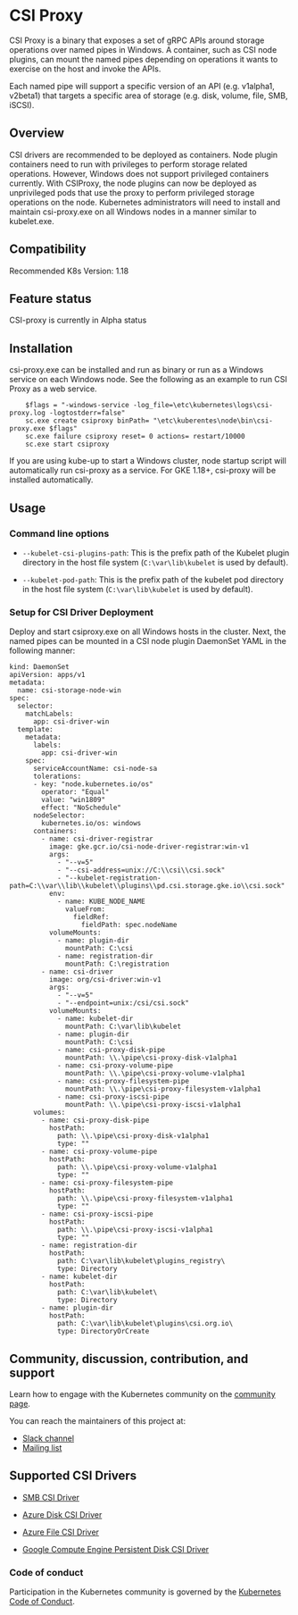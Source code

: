 # CSI Proxy

CSI Proxy is a binary that exposes a set of gRPC APIs around storage operations
over named pipes in Windows. A container, such as CSI node plugins, can mount
the named pipes depending on operations it wants to exercise on the host and
invoke the APIs.

Each named pipe will support a specific version of an API (e.g. v1alpha1, v2beta1)
that targets a specific area of storage (e.g. disk, volume, file, SMB, iSCSI).

## Overview

CSI drivers are recommended to be deployed as containers. Node plugin containers need to run with privileges to perform storage related operations. However, Windows does not support privileged containers currently. With CSIProxy, the node plugins can now be deployed as unprivileged pods that use the proxy to perform privileged storage operations on the node. Kubernetes administrators will need to install and maintain csi-proxy.exe on all Windows nodes in a manner similar to kubelet.exe.

## Compatibility

Recommended K8s Version: 1.18

## Feature status

CSI-proxy is currently in Alpha status

## Installation

csi-proxy.exe can be installed and run as binary or run as a Windows service on each Windows node. See the following as an example to run CSI Proxy as a web service.
```
    $flags = "-windows-service -log_file=\etc\kubernetes\logs\csi-proxy.log -logtostderr=false"
    sc.exe create csiproxy binPath= "\etc\kuberentes\node\bin\csi-proxy.exe $flags"
    sc.exe failure csiproxy reset= 0 actions= restart/10000
    sc.exe start csiproxy
```
If you are using kube-up to start a Windows cluster, node startup script will automatically run csi-proxy as a service. For GKE 1.18+, csi-proxy will be installed automatically.

## Usage

### Command line options

* `--kubelet-csi-plugins-path`: This is the prefix path of the Kubelet plugin directory in the host file system (`C:\var\lib\kubelet` is used by default).

* `--kubelet-pod-path`: This is the prefix path of the kubelet pod directory in the host file system (`C:\var\lib\kubelet` is used by default).

### Setup for CSI Driver Deployment

Deploy and start csiproxy.exe on all Windows hosts in the cluster. Next, the named
pipes can be mounted in a CSI node plugin DaemonSet YAML in the following manner:

```
kind: DaemonSet
apiVersion: apps/v1
metadata:
  name: csi-storage-node-win
spec:
  selector:
    matchLabels:
      app: csi-driver-win
  template:
    metadata:
      labels:
        app: csi-driver-win
    spec:
      serviceAccountName: csi-node-sa
      tolerations:
      - key: "node.kubernetes.io/os"
        operator: "Equal"
        value: "win1809"
        effect: "NoSchedule"
      nodeSelector:
        kubernetes.io/os: windows
      containers:
        - name: csi-driver-registrar
          image: gke.gcr.io/csi-node-driver-registrar:win-v1
          args:
            - "--v=5"
            - "--csi-address=unix://C:\\csi\\csi.sock"
            - "--kubelet-registration-path=C:\\var\\lib\\kubelet\\plugins\\pd.csi.storage.gke.io\\csi.sock"
          env:
            - name: KUBE_NODE_NAME
              valueFrom:
                fieldRef:
                  fieldPath: spec.nodeName
          volumeMounts:
            - name: plugin-dir
              mountPath: C:\csi
            - name: registration-dir
              mountPath: C:\registration
        - name: csi-driver
          image: org/csi-driver:win-v1
          args:
            - "--v=5"
            - "--endpoint=unix:/csi/csi.sock"
          volumeMounts:
            - name: kubelet-dir
              mountPath: C:\var\lib\kubelet
            - name: plugin-dir
              mountPath: C:\csi
            - name: csi-proxy-disk-pipe
              mountPath: \\.\pipe\csi-proxy-disk-v1alpha1
            - name: csi-proxy-volume-pipe
              mountPath: \\.\pipe\csi-proxy-volume-v1alpha1
            - name: csi-proxy-filesystem-pipe
              mountPath: \\.\pipe\csi-proxy-filesystem-v1alpha1
            - name: csi-proxy-iscsi-pipe
              mountPath: \\.\pipe\csi-proxy-iscsi-v1alpha1
      volumes:
        - name: csi-proxy-disk-pipe
          hostPath:
            path: \\.\pipe\csi-proxy-disk-v1alpha1
            type: ""
        - name: csi-proxy-volume-pipe
          hostPath:
            path: \\.\pipe\csi-proxy-volume-v1alpha1
            type: ""
        - name: csi-proxy-filesystem-pipe
          hostPath:
            path: \\.\pipe\csi-proxy-filesystem-v1alpha1
            type: ""
        - name: csi-proxy-iscsi-pipe
          hostPath:
            path: \\.\pipe\csi-proxy-iscsi-v1alpha1
            type: ""
        - name: registration-dir
          hostPath:
            path: C:\var\lib\kubelet\plugins_registry\
            type: Directory
        - name: kubelet-dir
          hostPath:
            path: C:\var\lib\kubelet\
            type: Directory
        - name: plugin-dir
          hostPath:
            path: C:\var\lib\kubelet\plugins\csi.org.io\
            type: DirectoryOrCreate
```

## Community, discussion, contribution, and support

Learn how to engage with the Kubernetes community on the [community page](http://kubernetes.io/community/).

You can reach the maintainers of this project at:

- [Slack channel](https://kubernetes.slack.com/messages/csi-windows)
- [Mailing list](https://groups.google.com/forum/#!forum/kubernetes-sig-storage)

## Supported CSI Drivers

- [SMB CSI Driver](https://github.com/kubernetes-csi/csi-driver-smb/tree/master/deploy/example/windows)

- [Azure Disk CSI Driver](https://github.com/kubernetes-sigs/azuredisk-csi-driver/tree/master/deploy/example/windows)

- [Azure File CSI Driver](https://github.com/kubernetes-sigs/azurefile-csi-driver/tree/master/deploy/example/windows)

- [Google Compute Engine Persistent Disk CSI Driver](https://github.com/kubernetes-sigs/gcp-compute-persistent-disk-csi-driver)


### Code of conduct

Participation in the Kubernetes community is governed by the [Kubernetes Code of Conduct](code-of-conduct.md).

[owners]: https://git.k8s.io/community/contributors/guide/owners.md
[Creative Commons 4.0]: https://git.k8s.io/website/LICENSE
